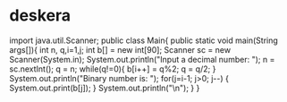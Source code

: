 # deskera
import java.util.Scanner;
public class Main{
  public static void main(String args[]){
    int n, q,i=1,j;
    int b[] = new int[90];
    Scanner sc = new Scanner(System.in);
    System.out.println("Input a decimal number: ");
    n = sc.nextInt();
    q = n;
    while(q!=0){
       b[i++] = q%2;
       q = q/2;
    }
    System.out.println("Binary number is: ");
    for(j=i-1; j>0; j--)
        {
            System.out.print(b[j]);
        }
        System.out.println("\n");
    }
}
